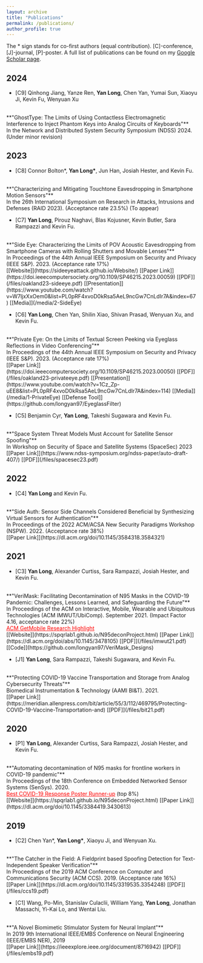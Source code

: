 ```yaml
---
layout: archive
title: "Publications"
permalink: /publications/
author_profile: true
---
```


The * sign stands for co-first authors (equal contribution). [C]-conference, [J]-journal, [P]-poster. 
A full list of publications can be found on my [Google Scholar page](https://scholar.google.com/citations?user=1OHEpEsAAAAJ&hl=en&oi=ao). 

## 2024


* [C9] Qinhong Jiang, Yanze Ren, __Yan Long__, Chen Yan, Yumai Sun, Xiaoyu Ji, Kevin Fu, Wenyuan Xu
<br/> 
**"GhostType: The Limits of Using Contactless Electromagnetic Interference to Inject Phantom Keys into Analog Circuits of Keyboards"**
<br/>
In the Network and Distributed System Security Symposium (NDSS) 2024. (Under minor revision)<br/>


## 2023

* [C8] Connor Bolton*, __Yan Long*__, Jun Han, Josiah Hester, and Kevin Fu. 
<br/> 
**"Characterizing and Mitigating Touchtone Eavesdropping in Smartphone Motion Sensors"**
<br/>
In the 26th International Symposium on Research in Attacks, Intrusions and Defenses (RAID 2023). (Acceptance rate 23.5%) (To appear)<br/>



* [C7] __Yan Long__, Pirouz Naghavi, Blas Kojusner, Kevin Butler, Sara Rampazzi and Kevin Fu. 
<br/> 
**"Side Eye: Characterizing the Limits of POV Acoustic Eavesdropping from Smartphone Cameras with Rolling Shutters and Movable Lenses"**
<br/>
In Proceedings of the 44th Annual IEEE Symposium on Security and Privacy (IEEE S&P). 2023. (Acceptance rate 17%)<br/>
[[Website]](https://sideeyeattack.github.io/Website/)  [[Paper Link]](https://doi.ieeecomputersociety.org/10.1109/SP46215.2023.00059)  [[PDF]](/files/oakland23-sideeye.pdf)  [[Presentation]](https://www.youtube.com/watch?v=W7ljxXxOem0&list=PL0pRF4xvoD0kRsa5AeL9ncGw7CnLdIr7A&index=67)  [[Media]](/media/2-SideEye)


* [C6] __Yan Long__, Chen Yan, Shilin Xiao, Shivan Prasad, Wenyuan Xu, and Kevin Fu. 
<br/> 
**"Private Eye: On the Limits of Textual Screen Peeking via Eyeglass Reflections in Video Conferencing"**
<br/>
In Proceedings of the 44th Annual IEEE Symposium on Security and Privacy (IEEE S&P). 2023. (Acceptance rate 17%)<br/>
[[Paper Link]](https://doi.ieeecomputersociety.org/10.1109/SP46215.2023.00050)  [[PDF]](/files/oakland23-privateeye.pdf)  [[Presentation]](https://www.youtube.com/watch?v=1Cz_Zp-uEE8&list=PL0pRF4xvoD0kRsa5AeL9ncGw7CnLdIr7A&index=114) [[Media]](/media/1-PrivateEye) [[Defense Tool]](https://github.com/longyan97/EyeglassFilter)


* [C5] Benjamin Cyr,  __Yan Long__, Takeshi Sugawara and Kevin Fu. 
<br/> 
**"Space System Threat Models Must Account for Satellite Sensor Spoofing"**
<br/>
In Workshop on Security of Space and Satellite Systems (SpaceSec) 2023
<br/>
[[Paper Link]](https://www.ndss-symposium.org/ndss-paper/auto-draft-407/)  [[PDF]](/files/spacesec23.pdf)

## 2022

* [C4] __Yan Long__ and Kevin Fu. 
<br/> 
**"Side Auth: Sensor Side Channels Considered Beneficial by Synthesizing Virtual Sensors for Authentication"**
<br/>
In Proceedings of the 2022 ACM/ACSA New Security Paradigms Workshop (NSPW). 2022. (Acceptance rate 38%)
<br/>
[[Paper Link]](https://dl.acm.org/doi/10.1145/3584318.3584321)




## 2021

* [C3] __Yan Long__, Alexander Curtiss, Sara Rampazzi, Josiah Hester, and Kevin Fu.
<br/> 
**"VeriMask: Facilitating Decontamination of N95 Masks in the COVID-19 Pandemic: Challenges, Lessons Learned, and Safeguarding the Future"**
<br/> 
In Proceedings of the ACM on Interactive, Mobile, Wearable and Ubiquitous Technologies (ACM IMWUT/UbiComp). September 2021. (Impact Factor 4.16, acceptance rate 22%)<br/>
<a href="https://dl.acm.org/doi/10.1145/3551670.3551679" style="color:red;">ACM GetMobile Research Highlight</a><br/>
[[Website]](https://spqrlab1.github.io/N95deconProject.html)   [[Paper Link]](https://dl.acm.org/doi/abs/10.1145/3478105)  [[PDF]](/files/imwut21.pdf)  [[Code]](https://github.com/longyan97/VeriMask_Designs) 

* [J1] __Yan Long__, Sara Rampazzi, Takeshi Sugawara, and Kevin Fu.
<br/> 
**"Protecting COVID-19 Vaccine Transportation and Storage from Analog Cybersecurity Threats"**
<br/>
Biomedical Instrumentation & Technology (AAMI BI&T). 2021.<br/>
[[Paper Link]](https://meridian.allenpress.com/bit/article/55/3/112/469795/Protecting-COVID-19-Vaccine-Transportation-and)  [[PDF]](/files/bit21.pdf)


## 2020

* [P1] __Yan Long__, Alexander Curtiss, Sara Rampazzi, Josiah Hester, and Kevin Fu.
<br/> 
**"Automating decontamination of N95 masks for frontline workers in COVID-19 pandemic"**
<br/> 
In Proceedings of the 18th Conference on Embedded Networked Sensor Systems (SenSys). 2020. <br/>
<a href="#/" style="color:red;">Best COVID-19 Response Poster Runner-up</a> (top 8%)<br/>
[[Website]](https://spqrlab1.github.io/N95deconProject.html)   [[Paper Link]](https://dl.acm.org/doi/10.1145/3384419.3430613) 


## 2019

* [C2] Chen Yan*, __Yan Long*__, Xiaoyu Ji, and Wenyuan Xu. 
<br/> 
**"The Catcher in the Field: A Fieldprint based Spoofing Detection for Text-Independent Speaker Verification"**
<br/>
In Proceedings of the 2019 ACM Conference on Computer and Communications Security (ACM CCS). 2019. (Acceptance rate 16%)
<br/>
[[Paper Link]](https://dl.acm.org/doi/10.1145/3319535.3354248)  [[PDF]](/files/ccs19.pdf)


* [C1] Wang, Po-Min, Stanislav Culaclii, William Yang, __Yan Long__, Jonathan Massachi, Yi-Kai Lo, and Wentai Liu. 
<br/> 
**"A Novel Biomimetic Stimulator System for Neural Implant"**
<br/>
In 2019 9th International IEEE/EMBS Conference on Neural Engineering (IEEE/EMBS NER), 2019
<br/>
[[Paper Link]](https://ieeexplore.ieee.org/document/8716942)  [[PDF]](/files/embs19.pdf)




